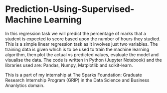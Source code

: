# Prediction-Using-Supervised-Machine Learning 

In this regression task we will predict the percentage of marks that a student is expected to score based upon the number of hours they studied. This is a simple linear regression task as it involves just two variables. The training data is given which is to be used to train the machine learning algorithm, then plot the actual vs predicted values, evaluate the model and visualise the data. The code is written in Python (Jupyter Notebook) and the libraries used are: Pandas, Numpy, Matplotlib and scikit-learn.

This is a part of my internship at The Sparks Foundation: Graduate Research Internship Program (GRIP) in the Data Science and Business Ananlytics domain.
